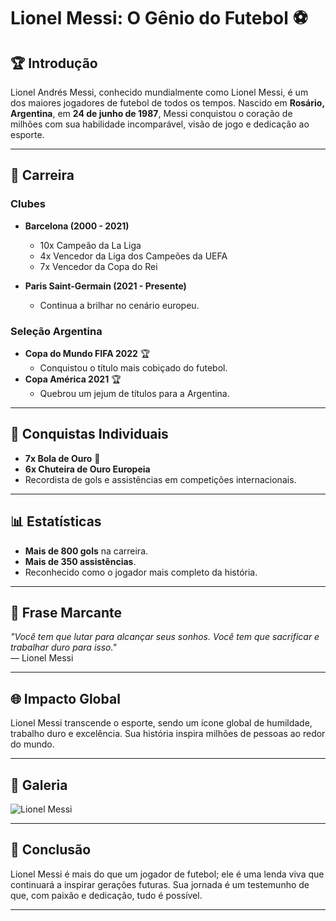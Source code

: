 # Lionel Messi: O Gênio do Futebol ⚽

## 🏆 Introdução
Lionel Andrés Messi, conhecido mundialmente como Lionel Messi, é um dos maiores jogadores de futebol de todos os tempos. Nascido em **Rosário, Argentina**, em **24 de junho de 1987**, Messi conquistou o coração de milhões com sua habilidade incomparável, visão de jogo e dedicação ao esporte.

---

## 🎯 Carreira
### **Clubes**
- **Barcelona (2000 - 2021)**  
    - 10x Campeão da La Liga  
    - 4x Vencedor da Liga dos Campeões da UEFA  
    - 7x Vencedor da Copa do Rei  

- **Paris Saint-Germain (2021 - Presente)**  
    - Continua a brilhar no cenário europeu.

### **Seleção Argentina**
- **Copa do Mundo FIFA 2022** 🏆  
    - Conquistou o título mais cobiçado do futebol.  
- **Copa América 2021** 🏆  
    - Quebrou um jejum de títulos para a Argentina.  

---

## 🌟 Conquistas Individuais
- **7x Bola de Ouro** 🥇  
- **6x Chuteira de Ouro Europeia**  
- Recordista de gols e assistências em competições internacionais.  

---

## 📊 Estatísticas
- **Mais de 800 gols** na carreira.  
- **Mais de 350 assistências**.  
- Reconhecido como o jogador mais completo da história.

---

## 💬 Frase Marcante
*"Você tem que lutar para alcançar seus sonhos. Você tem que sacrificar e trabalhar duro para isso."*  
— Lionel Messi

---

## 🌐 Impacto Global
Lionel Messi transcende o esporte, sendo um ícone global de humildade, trabalho duro e excelência. Sua história inspira milhões de pessoas ao redor do mundo.

---

## 📸 Galeria
![Lionel Messi](https://upload.wikimedia.org/wikipedia/commons/d/d3/Lionel_Messi_20180626.jpg)

---

## 📢 Conclusão
Lionel Messi é mais do que um jogador de futebol; ele é uma lenda viva que continuará a inspirar gerações futuras. Sua jornada é um testemunho de que, com paixão e dedicação, tudo é possível.

---